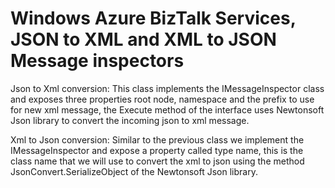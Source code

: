 Windows Azure BizTalk Services,  JSON to XML and XML to JSON Message inspectors
================================================================================================================

Json to Xml conversion:  This class implements the IMessageInspector class and exposes three properties root node, namespace and the prefix to use for new xml message, the Execute method of the interface uses Newtonsoft Json library to convert the incoming json to xml message.

Xml to Json conversion:  Similar to the previous class we implement the IMessageInspector and expose a property called type name, this is the class name that we will use to convert the xml to json using the method JsonConvert.SerializeObject of the Newtonsoft Json library.
